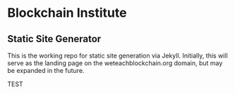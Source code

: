 # Blockchain Institute

## Static Site Generator

This is the working repo for static site generation via Jekyll. Initially, this will serve as the landing page on the weteachblockchain.org domain, but may be expanded in the future. 


TEST